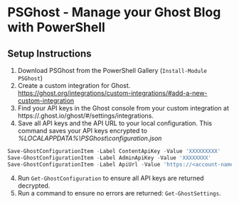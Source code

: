 # PSGhost - Manage your Ghost Blog with PowerShell

## Setup Instructions

1. Download PSGhost from the PowerShell Gallery (`Install-Module PSGhost`)
1. Create a custom integration for Ghost. https://ghost.org/integrations/custom-integrations/#add-a-new-custom-integration
2. Find your API keys in the Ghost console from your custom integration at https://<account-name>.ghost.io/ghost/#/settings/integrations.
3. Save all API keys and the API URL to your local configuration. This command saves your API keys encrypted to _%LOCALAPPDATA%\PSGhost\configuration.json_
  ```PowerShell
  Save-GhostConfigurationItem -Label ContentApiKey -Value 'XXXXXXXXX'
  Save-GhostConfigurationItem -Label AdminApiKey -Value 'XXXXXXXX'
  Save-GhostConfigurationItem -Label ApiUrl -Value 'https://<account-name>.ghost.io'
  ```
4. Run `Get-GhostConfiguration` to ensure all API keys are returned decrypted.
5. Run a command to ensure no errors are returned: `Get-GhostSettings`.
